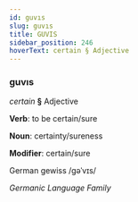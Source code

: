 ```yaml
---
id: guvıs
slug: guvıs
title: GUVIS
sidebar_position: 246
hoverText: certain § Adjective
---
```


### guvıs

*certain* **§** Adjective

**Verb**: to be certain/sure

**Noun**: certainty/sureness

**Modifier**: certain/sure

German gewiss /ɡəˈvɪs/

*Germanic Language Family*